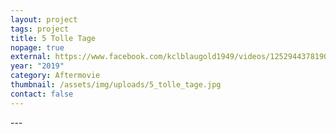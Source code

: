 ```yaml
---
layout: project
tags: project
title: 5 Tolle Tage
nopage: true
external: https://www.facebook.com/kclblaugold1949/videos/1252944378190311/
year: "2019"
category: Aftermovie
thumbnail: /assets/img/uploads/5_tolle_tage.jpg
contact: false
---
```

\---